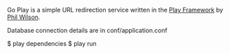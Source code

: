 Go Play is a simple URL redirection service written in the [Play Framework](http://www.playframework.org/) by [Phil Wilson](http://philwilson.org).

Database connection details are in conf/application.conf

$ play dependencies
$ play run